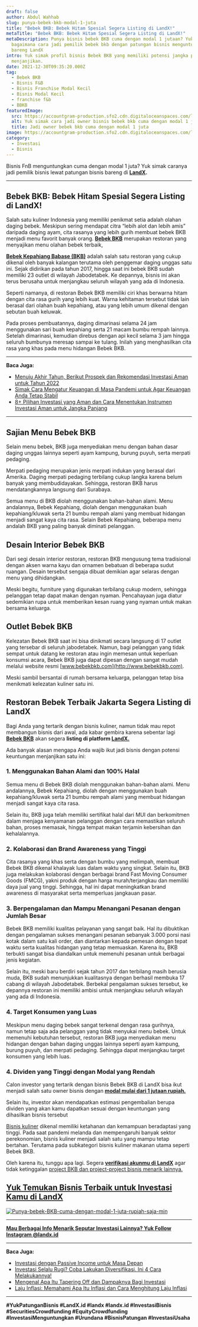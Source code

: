 ```yaml
---
draft: false
author: Abdul Wahhab
slug: punya-bebek-bkb-modal-1-juta
title: "Bebek BKB: Bebek Hitam Spesial Segera Listing di LandX!"
metaTitle: "Bebek BKB: Bebek Hitam Spesial Segera Listing di LandX!"
metaDescription: Punya bisnis bebek BKB cuma dengan modal 1 jutaan? Yuk simak
  bagaimana cara jadi pemilik bebek bkb dengan patungan bisnis menguntungkan
  bareng LandX
intro: Yuk simak profil bisnis Bebek BKB yang memiliki potensi jangka panjang
  menjanjikan.
date: 2021-12-30T09:35:20.000Z
tag:
  - Bebek BKB
  - Bisnis F&B
  - Bisnis Franchise Modal Kecil
  - Bisnis Modal Kecil
  - franchise f&b
  - BBKB
featuredImage:
  src: https://accountgram-production.sfo2.cdn.digitaloceanspaces.com/landx_ghost/2022/01/Punya-bebek-BKB-cuma-dengan-modal-1-juta-rupiah-saja-min-1.png
  alt: Yuk simak cara jadi owner bisnis bebek bkb cuma dengan modal 1 juta
  title: Jadi owner bebek bkb cuma dengan modal 1 juta
image: https://accountgram-production.sfo2.cdn.digitaloceanspaces.com/landx_ghost/2022/01/Punya-bebek-BKB-cuma-dengan-modal-1-juta-rupiah-saja-min-1.png
category:
  - Investasi
  - Bisnis
---
```

Bisnis FnB menguntungkan cuma dengan modal 1 juta? Yuk simak caranya jadi pemilik bisnis lewat patungan bisnis bareng di **[LandX](https://landx.id/project/).**

- - -

## Bebek BKB: Bebek Hitam Spesial Segera Listing di LandX!

Salah satu kuliner Indonesia yang memiliki penikmat setia adalah olahan daging bebek. Meskipun sering mendapat citra “lebih alot dan lebih amis” daripada daging ayam, cita rasanya yang lebih gurih membuat bebek BKB menjadi menu favorit banyak orang. **[Bebek BKB](https://landx.id/project/)** merupakan restoran yang menyajikan menu olahan bebek terbaik,

**[Bebek Kepahiang Babase (BKB)](https://landx.id/project/)**  adalah salah satu restoran yang cukup dikenal oleh banyak kalangan terutama oleh penggemar daging unggas satu ini. Sejak didirikan pada tahun 2017, hingga saat ini bebek BKB sudah memiliki 23 outlet di wilayah Jabodetabek. Ke depannya, bisnis ini akan terus berusaha untuk menjangkau seluruh wilayah yang ada di Indonesia.

Seperti namanya, di restoran Bebek BKB memiliki ciri khas berwarna hitam dengan cita rasa gurih yang lebih kuat. Warna kehitaman tersebut tidak lain berasal dari olahan buah kepahiang, atau yang lebih umum dikenal dengan sebutan buah keluwak.

Pada proses pembuatannya, daging dimarinasi selama 24 jam menggunakan sari buah kepahiang serta 21 macam bumbu rempah lainnya. Setelah dimarinasi, kemudian direbus dengan api kecil selama 3 jam hingga seluruh bumbunya meresap sampai ke tulang. Inilah yang menghasilkan cita rasa yang khas pada menu hidangan Bebek BKB.

- - -

**Baca Juga:**

* [Menuju Akhir Tahun, Berikut Prospek dan Rekomendasi Investasi Aman untuk Tahun 2022](https://landx.id/blog/rekomendasi-investasi-di-tahun-2022/)
* [Simak Cara Mengatur Keuangan di Masa Pandemi untuk Agar Keuangan Anda Tetap Stabil](https://landx.id/blog/simak-cara-mengatur-keuangan-di-masa-pandemi-untuk-agar-keuangan-anda-tetap-stabil/)
* [8+ Pilihan Investasi yang Aman dan Cara Menentukan Instrumen Investasi Aman untuk Jangka Panjang](https://landx.id/blog/cara-menentukan-intrumen-investasi-yang-aman-untuk-pemula/)

- - -

## Sajian Menu Bebek BKB

Selain menu bebek, BKB juga menyediakan menu dengan bahan dasar daging unggas lainnya seperti ayam kampung, burung puyuh, serta merpati pedaging.

Merpati pedaging merupakan jenis merpati indukan yang berasal dari Amerika. Daging merpati pedaging terbilang cukup langka karena belum banyak yang membudidayakan. Sehingga, restoran BKB harus mendatangkannya langsung dari Surabaya.

Semua menu di BKB diolah menggunakan bahan-bahan alami. Menu andalannya, Bebek Kepahiang, diolah dengan menggunakan buah kepahiang/kluwak serta 21 bumbu rempah alami yang membuat hidangan menjadi sangat kaya cita rasa. Selain Bebek Kepahiang, beberapa menu andalah BKB yang paling banyak diminati pelanggan.

## Desain Interior Bebek BKB

Dari segi desain interior restoran, restoran BKB mengusung tema tradisional dengan aksen warna kayu dan ornamen bebatuan di beberapa sudut ruangan. Desain tersebut sengaja dibuat demikian agar selaras dengan menu yang dihidangkan.

Meski begitu, furniture yang digunakan terbilang cukup modern, sehingga pelanggan tetap dapat makan dengan nyaman. Pencahayaan juga diatur sedemikian rupa untuk memberikan kesan ruang yang nyaman untuk makan bersama keluarga.

## Outlet Bebek BKB

Kelezatan Bebek BKB saat ini bisa dinikmati secara langsung di 17 outlet yang tersebar di seluruh jabodetabek. Namun, bagi pelanggan yang tidak sempat untuk datang ke restoran atau ingin memesan untuk keperluan konsumsi acara, Bebek BKB juga dapat dipesan dengan sangat mudah melalui website resmi [www.bebekbkb.com](http://www.bebekbkb.com).

Meski sambil bersantai di rumah bersama keluarga, pelanggan tetap bisa menikmati kelezatan kuliner satu ini.

## Restoran Bebek Terbaik Jakarta Segera Listing di LandX

Bagi Anda yang tertarik dengan bisnis kuliner, namun tidak mau repot membangun bisnis dari awal, ada kabar gembira karena sebentar lagi **[Bebek BKB](https://landx.id/project/)** akan segera **listing di platform [LandX.](https://landx.id/project/)**

Ada banyak alasan mengapa Anda wajib ikut jadi bisnis dengan potensi keuntungan menjanjikan satu ini:

### 1. Menggunakan Bahan Alami dan 100% Halal

Semua menu di Bebek BKB diolah menggunakan bahan-bahan alami. Menu andalannya, Bebek Kepahiang, diolah dengan menggunakan buah kepahiang/kluwak serta 21 bumbu rempah alami yang membuat hidangan menjadi sangat kaya cita rasa.

Selain itu, BKB juga telah memiliki sertifikat halal dari MUI dan berkomitmen dalam menjaga kenyamanan pelanggan dengan cara memastikan seluruh bahan, proses memasak, hingga tempat makan terjamin kebersihan dan kehalalannya.

### 2. Kolaborasi dan Brand Awareness yang Tinggi

Cita rasanya yang khas serta dengan bumbu yang melimpah, membuat Bebek BKB dikenal khalayak luas dalam waktu yang singkat. Selain itu, BKB juga melakukan kolaborasi dengan berbagai brand Fast Moving Consumer Goods (FMCG), yakni produk dengan harga murah/terjangkau dan memiliki daya jual yang tinggi. Sehingga, hal ini dapat meningkatkan brand awareness di masyarakat serta memperluas jangkauan pasar.

### 3. Berpengalaman dan Mampu Menangani Pesanan dengan Jumlah Besar

Bebek BKB memiliki kualitas pelayanan yang sangat baik. Hal itu dibuktikan dengan pengalaman sukses menangani pesanan sebanyak 3.000 porsi nasi kotak dalam satu kali order, dan diantarkan kepada pemesan dengan tepat waktu serta kualitas hidangan yang tetap memuaskan. Karena itu, BKB terbukti sangat bisa diandalkan untuk memenuhi pesanan untuk berbagai jenis kegiatan.

Selain itu, meski baru berdiri sejak tahun 2017 dan terbilang masih berusia muda, BKB sudah menunjukkan kualitasnya dengan berhasil membuka 17 cabang di wilayah Jabodetabek. Berbekal pengalaman sukses tersebut, ke depannya restoran ini memiliki ambisi untuk menjangkau seluruh wilayah yang ada di Indonesia.

### 4. Target Konsumen yang Luas

Meskipun menu daging bebek sangat terkenal dengan rasa gurihnya, namun tetap saja ada pelanggan yang tidak menyukai menu bebek. Untuk memenuhi kebutuhan tersebut, restoran BKB juga menyediakan menu hidangan dengan bahan daging unggas lainnya seperti ayam kampung, burung puyuh, dan merpati pedaging. Sehingga dapat menjangkau target konsumen yang lebih luas.

### 4. Dividen yang Tinggi dengan Modal yang Rendah

Calon investor yang tertarik dengan bisnis Bebek BKB di LandX bisa ikut menjadi salah satu owner bisnis dengan **[modal mulai dari 1 jutaan rupiah.](https://landx.id/project/)**

Selain itu, investor akan mendapatkan estimasi pengembalian berupa dividen yang akan kamu dapatkan sesuai dengan keuntungan yang dihasilkan bisnis tersebut

[Bisnis kuliner](https://landx.id/project/) dikenal memiliki ketahanan dan kemampuan beradaptasi yang tinggi. Pada saat pandemi melanda dan mempengaruhi banyak sektor perekonomian, bisnis kuliner menjadi salah satu yang mampu tetap bertahan. Terutama pada subkategori bisnis kuliner makanan utama seperti Bebek BKB.

Oleh karena itu, tunggu apa lagi. Segera **[verifikasi akunmu di LandX](https://landx.id/project/)** agar tidak ketinggalan [project BKB dan project-project bisnis menarik lainnya.](https://landx.id/project/)

## [Yuk Temukan Bisnis Terbaik untuk Investasi Kamu di LandX](https://landx.id/project/)

[![Punya-bebek-BKB-cuma-dengan-modal-1-juta-rupiah-saja-min](https://accountgram-production.sfo2.cdn.digitaloceanspaces.com/landx_ghost/2022/01/Punya-bebek-BKB-cuma-dengan-modal-1-juta-rupiah-saja-min.png)](https://landx.id/#ongoing-projects)

- - -

**[Mau Berbagai Info Menarik Seputar Investasi Lainnya? Yuk Follow Instagram @landx.id](https://instagram.com/landx.id?utm_medium=copy_link)**

- - -

**Baca Juga:**

* [Investasi dengan Passive Income untuk Masa Depan](https://landx.id/blog/investasi-dengan-passive-income-untuk-masa-depan/)
* [Investasi Selalu Rugi? Coba Lakukan Diversifikasi. Ini 4 Cara Melakukannya!](https://landx.id/blog/arti-penting-diversifikasi-dalam-investasi/)
* [Mengenal Apa Itu Tapering Off dan Dampaknya Bagi Investasi](https://landx.id/blog/tapering-adalah/)
* [Laju Inflasi: Memahami Apa Itu Inflasi dan Cara Menghitung Laju Inflasi](https://landx.id/blog/laju-inflasi-adalah/)

- - -

**\#YukPatunganBisnis    #LandX.id    #landx         #landx.id    #InvestasiBisnis  #SecuritiesCrowdfunding   #EquityCrowdfunding    #InvestasiMenguntungkan     #Urundana    #BisnisPatungan    #InvestasiUsaha**